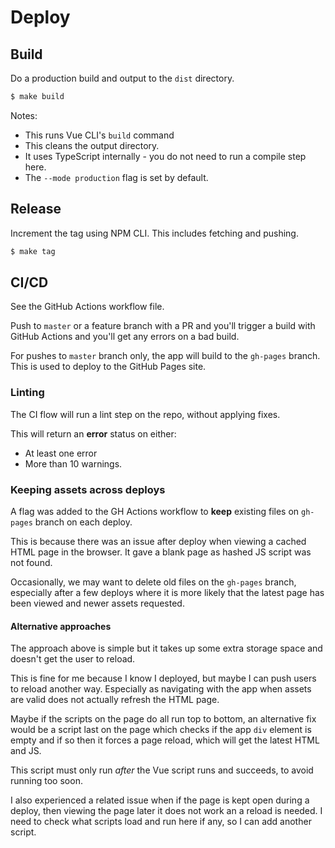 # Deploy


## Build

Do a production build and output to the `dist` directory.

```sh
$ make build
```

Notes:


- This runs Vue CLI's `build` command
- This cleans the output directory.
- It uses TypeScript internally - you do not need to run a compile step here.
- The `--mode production` flag is set by default.


## Release

Increment the tag using NPM CLI. This includes fetching and pushing.

```sh
$ make tag
```


## CI/CD

See the GitHub Actions workflow file.

Push to `master` or a feature branch with a PR and you'll trigger a build with GitHub Actions and you'll get any errors on a bad build.

For pushes to `master` branch only, the app will build to the `gh-pages` branch. This is used to deploy to the GitHub Pages site.

### Linting

The CI flow will run a lint step on the repo, without applying fixes.

This will return an **error** status on either:

- At least one error
- More than 10 warnings.

### Keeping assets across deploys

A flag was added to the GH Actions workflow to **keep** existing files on `gh-pages` branch on each deploy.

This is because there was an issue after deploy when viewing a cached HTML page in the browser. It gave a blank page as hashed JS script was not found.

Occasionally, we may want to delete old files on the `gh-pages` branch, especially after a few deploys where it is more likely that the latest page has been viewed and newer assets requested.

#### Alternative approaches

The approach above is simple but it takes up some extra storage space and doesn't get the user to reload.

This is fine for me because I know I deployed, but maybe I can push users to reload another way. Especially as navigating with the app when assets are valid does not actually refresh the HTML page.

Maybe if the scripts on the page do all run top to bottom, an alternative fix would be a script last on the page which checks if the app `div` element is empty and if so then it forces a page reload, which will get the latest HTML and JS.

This script must only run _after_ the Vue script runs and succeeds, to avoid running too soon.

I also experienced a related issue when if the page is kept open during a deploy, then viewing the page later it does not work an a reload is needed. I need to check what scripts load and run here if any, so I can add another script.
